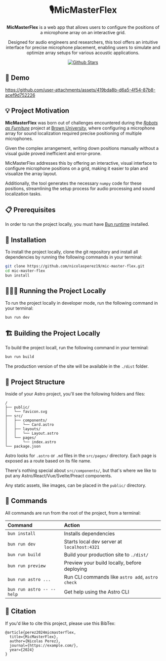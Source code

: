 <div align="center">
    <h1>
    🎙️MicMasterFlex
    </h1>
    <p>
      <b>MicMasterFlex</b> is a web app that allows users to configure the positions of a microphone array on an interactive grid. 
    </p>
    <p>Designed for audio engineers and researchers, this tool offers an intuitive interface for precise microphone placement, enabling users to simulate and optimize array setups for various acoustic applications.</p>
    <a href="https://github.com/nicolasperez19/mic-master-flex/"><img src="https://img.shields.io/github/stars/nicolasperez19/mic-master-flex" alt="Github Stars"></a>
</div>

## 📸 Demo
https://github.com/user-attachments/assets/419bda8b-d6a5-4f54-87b8-acef9d752226

## 💡 Project Motivation
**MicMasterFlex** was born out of challenges encountered during the [*Robots as Furniture*](https://github.com/robotsasfurniture/passive-sound-localization) project at [Brown University](https://cs.brown.edu/), where configuring a microphone array for sound localization required precise positioning of multiple microphones. 

Given the complex arrangement, writing down positions manually without a visual guide proved inefficient and error-prone. 

MicMasterFlex addresses this by offering an interactive, visual interface to configure microphone positions on a grid, making it easier to plan and visualize the array layout. 

Additionally, the tool generates the necessary `numpy` code for these positions, streamlining the setup process for audio processing and sound localization tasks.

## 📋 Prerequisites
In order to run the project locally, you must have [Bun runtime](https://bun.sh/) installed.

## 💾 Installation
To install the project locally, clone the git repository and install all dependencies by running the following commands in your terminal:
```sh
git clone https://github.com/nicolasperez19/mic-master-flex.git
cd mic-master-flex
bun install
```

## 🏃‍♂️💨 Running the Project Locally
To run the project locally in developer mode, run the following command in your terminal:
```sh
bun run dev
```

## 🏗️ Building the Project Locally
To build the project locall, run the following command in your terminal:
```sh
bun run build
```

The production version of the site will be available in the `./dist` folder.

## 🚀 Project Structure

Inside of your Astro project, you'll see the following folders and files:

```text
/
├── public/
│   └── favicon.svg
├── src/
│   ├── components/
│   │   └── Card.astro
│   ├── layouts/
│   │   └── Layout.astro
│   └── pages/
│       └── index.astro
└── package.json
```

Astro looks for `.astro` or `.md` files in the `src/pages/` directory. Each page is exposed as a route based on its file name.

There's nothing special about `src/components/`, but that's where we like to put any Astro/React/Vue/Svelte/Preact components.

Any static assets, like images, can be placed in the `public/` directory.

## 🧞 Commands

All commands are run from the root of the project, from a terminal:

| Command                   | Action                                           |
| :------------------------ | :----------------------------------------------- |
| `bun install`             | Installs dependencies                            |
| `bun run dev`             | Starts local dev server at `localhost:4321`      |
| `bun run build`           | Build your production site to `./dist/`          |
| `bun run preview`         | Preview your build locally, before deploying     |
| `bun run astro ...`       | Run CLI commands like `astro add`, `astro check` |
| `bun run astro -- --help` | Get help using the Astro CLI                     |

## 📝 Citation

If you'd like to cite this project, please use this BibTex:

```
@article{perez2024micmasterflex,
  title={MicMasterFlex},
  author={Nicolas Perez},
  journal={https://example.com/},
  year={2024}
}
```
